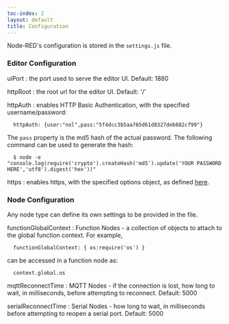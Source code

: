 ```yaml
---
toc-index: 2
layout: default
title: Configuration
---
```

Node-RED's configuration is stored in the `settings.js` file.

### Editor Configuration

uiPort
: the port used to serve the editor UI. Default: 1880

httpRoot
: the root url for the editor UI. Default: '/'

httpAuth
: enables HTTP Basic Authentication, with the specified username/password:

      httpAuth: {user:"nol",pass:"5f4dcc3b5aa765d61d8327deb882cf99"}
  
  The `pass` property is the md5 hash of the actual password. The following
  command can be used to generate the hash:

      $ node -e "console.log(require('crypto').createHash('md5').update('YOUR PASSWORD HERE','utf8').digest('hex'))"

https
: enables https, with the specified options object, as defined 
  [here](http://nodejs.org/api/https.html#https_https_createserver_options_requestlistener).


### Node Configuration

Any node type can define its own settings to be provided in the file.

functionGlobalContext
: Function Nodes - a collection of objects to attach to the global function
  context. For example,

      functionGlobalContext: { os:require('os') }
  
  can be accessed in a function node as:
  
      context.global.os

mqttReconnectTime
: MQTT Nodes - if the connection is lost, how long to wait, in milliseconds, 
  before attempting to reconnect. Default: 5000

serialReconnectTime
: Serial Nodes - how long to wait, in milliseconds before attempting to reopen
  a serial port. Default: 5000
